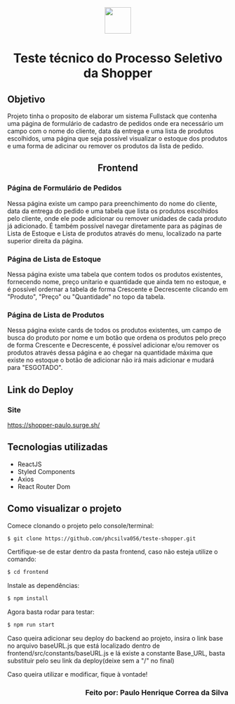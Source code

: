 <div align="center">
    <img width="60px"
        src="https://user-images.githubusercontent.com/104540624/194852937-649efe6e-b0ad-42c1-b87a-96b2d847cc3b.png" />
</div>

<h1 align="center">Teste técnico do Processo Seletivo da Shopper</h1>

<h2>Objetivo</h2>

<p>
    Projeto tinha o proposito de elaborar um sistema Fullstack que contenha uma página de formulário de cadastro de
    pedidos onde era necessário um campo com o nome do cliente, data da entrega e uma lista de produtos escolhidos, uma
    página que seja possível visualizar o estoque dos produtos e uma forma de adicinar ou remover os produtos da lista
    de pedido.
</p>

<h2 align="center">Frontend</h2>

<h3>Página de Formulário de Pedidos</h3>

<p>
    Nessa página existe um campo para preenchimento do nome do cliente, data da entrega do pedido e uma tabela que lista
    os produtos escolhidos pelo cliente, onde ele pode adicionar ou remover unidades de cada produto já adicionado. É
    também possível navegar diretamente para as páginas de Lista de Estoque e Lista de produtos através do menu,
    localizado na parte superior direita da página.
</p>

<h3>Página de Lista de Estoque</h3>

<p>
    Nessa página existe uma tabela que contem todos os produtos existentes, fornecendo nome, preço unitario e quantidade
    que ainda tem no estoque, e é possível ordernar a tabela de forma Crescente e Decrescente clicando em "Produto",
    "Preço" ou "Quantidade" no topo da tabela.
</p>

<h3>Página de Lista de Produtos</h3>

<p>
    Nessa página existe cards de todos os produtos existentes, um campo de busca do produto por nome e um botão que
    ordena os produtos pelo preço de forma Crescente e Decrescente, é possível adicionar e/ou remover os produtos
    através dessa página e ao chegar na quantidade máxima que existe no estoque o botão de adicionar não irá mais
    adicionar e mudará para "ESGOTADO".
</p>

<h2>Link do Deploy</h2>

<h3> Site </h3>
<a href="https://shopper-paulo.surge.sh/">
    https://shopper-paulo.surge.sh/
</a>

<h2>Tecnologias utilizadas</h2>

<ul>
    <li>ReactJS</li>
    <li>Styled Components</li>
    <li>Axios</li>
    <li>React Router Dom</li>
</ul>

<h2>Como visualizar o projeto</h2>

<p>Comece clonando o projeto pelo console/terminal:</p>

``` bash
$ git clone https://github.com/phcsilva056/teste-shopper.git
```
<p>Certifique-se de estar dentro da pasta frontend, caso não esteja utilize o comando:</p>

``` bash
$ cd frontend
```

<p>Instale as dependências:</p>

``` bash
$ npm install
```

<p>Agora basta rodar para testar:</p>

``` bash
$ npm run start
```

<p>Caso queira adicionar seu deploy do backend ao projeto, insira o link base no arquivo baseURL.js que está localizado
    dentro de frontend/src/constants/baseURL.js e lá existe a constante Base_URL, basta substituir pelo seu link da
    deploy(deixe sem a "/" no final)</p>

<p>Caso queira utilizar e modificar, fique à vontade!</p>

<h3 align="right"> Feito por: Paulo Henrique Correa da Silva </h3>

